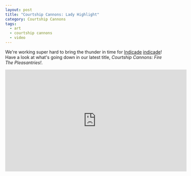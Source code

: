 ```yaml
---
layout: post
title: "Courtship Cannons: Lady Highlight"
category: Courtship Cannons
tags:
  - art
  - courtship cannons
  - video
---
```


We're working super hard to bring the thunder in time for [Indicade] [indicade]! Have a look at what's going down in our latest title, _Courtship Cannons: Fire The Pleasantries!_.

<iframe src="http://player.vimeo.com/video/24025112?title=0&amp;byline=0&amp;portrait=0" width="580" height="326" frameborder="0"></iframe>

[indicade]: http://www.indiecade.com/
